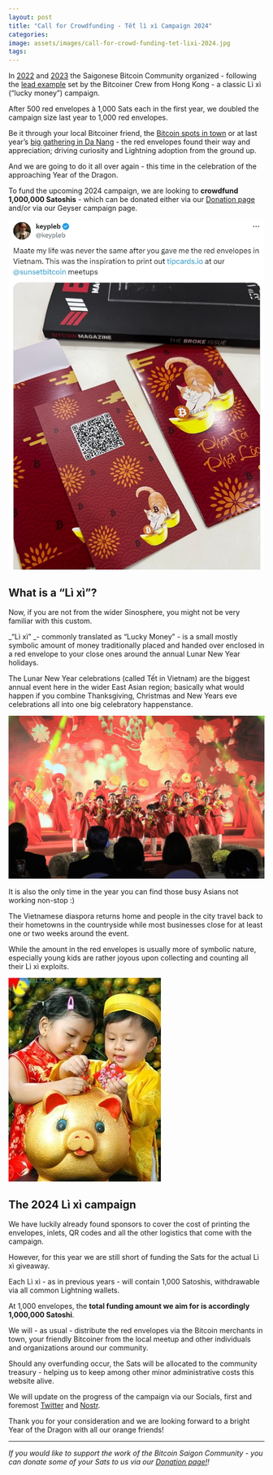 ```yaml
---
layout: post
title: "Call for Crowdfunding - Tết lì xì Campaign 2024"
categories: 
image: assets/images/call-for-crowd-funding-tet-lixi-2024.jpg
tags: 
---
```

In [2022](https://bitcoinsaigon.org/li-xi-2022/) and [2023](https://bitcoinsaigon.org/li-xi-2023/) the Saigonese Bitcoin Community organized - following the [lead example](https://www.bitcoin.org.hk/laisee/) set by the Bitcoiner Crew from Hong Kong - a classic Lì xì (“lucky money”) campaign.

After 500 red envelopes à 1,000 Sats each in the first year, we doubled the campaign size last year to 1,000 red envelopes.

Be it through your local Bitcoiner friend, the [Bitcoin spots in town](https://bitcoinsaigon.org/sats-bitcoin-merchants-directory-saigon) or at last year’s [big gathering in Da Nang](https://bitcoinsaigon.org/lightningcon-vietnam-2023/) - the red envelopes found their way and appreciation; driving curiosity and Lightning adoption from the ground up.

And we are going to do it all over again - this time in the celebration of the approaching Year of the Dragon.

To fund the upcoming 2024 campaign, we are looking to **crowdfund 1,000,000 Satoshis** - which can be donated either via our [Donation page](https://bitcoinsaigon.org/donate-satoshis) and/or via our Geyser campaign page.

![Li Xi](/assets/images/call-for-crowd-funding-tet-lixi-2024-1.jpg)

## What is a “Lì xì”?

Now, if you are not from the wider Sinosphere, you might not be very familiar with this custom.

_“Lì xì” _- commonly translated as “Lucky Money” - is a small mostly symbolic amount of money traditionally placed and handed over enclosed in a red envelope to your close ones around the annual Lunar New Year holidays.

The Lunar New Year celebrations (called Tết in Vietnam) are the biggest annual event here in the wider East Asian region; basically what would happen if you combine Thanksgiving, Christmas and New Years eve celebrations all into one big celebratory happenstance.

![Li Xi](/assets/images/call-for-crowd-funding-tet-lixi-2024-2.jpg)

It is also the only time in the year you can find those busy Asians not working non-stop :) 

The Vietnamese diaspora returns home and people in the city travel back to their hometowns in the countryside while most businesses close for at least one or two weeks around the event.

While the amount in the red envelopes is usually more of symbolic nature, especially young kids are rather joyous upon collecting and counting all their Lì xì exploits.

![Li Xi](/assets/images/call-for-crowd-funding-tet-lixi-2024-3.jpg)

## The 2024 Lì xì campaign

We have luckily already found sponsors to cover the cost of printing the envelopes, inlets, QR codes and all the other logistics that come with the campaign.

However, for this year we are still short of funding the Sats for the actual Lì xì giveaway.

Each Lì xì - as in previous years - will contain 1,000 Satoshis, withdrawable via all common Lightning wallets. 

At 1,000 envelopes, the **total funding amount we aim for is accordingly 1,000,000 Satoshi**.

We will - as usual - distribute the red envelopes via the Bitcoin merchants in town, your friendly Bitcoiner from the local meetup and other individuals and organizations around our community.

Should any overfunding occur, the Sats will be allocated to the community treasury - helping us to keep among other minor administrative costs this website alive.

We will update on the progress of the campaign via our Socials, first and foremost [Twitter](https://twitter.com/BitcoinSaigon) and [Nostr](https://iris.to/npub13ek3cargj3wtuduut5y0jkdlqkmvxmrvzzex96krzejjj580t9ashr4946).

Thank you for your consideration and we are looking forward to a bright Year of the Dragon with all our orange friends!

---

*If you would like to support the work of the Bitcoin Saigon Community - you can donate some of your Sats to us via our [Donation page!](https://bitcoinsaigon.org/donate-satoshis)!*